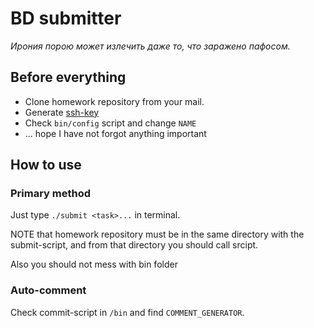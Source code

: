 # BD submitter
_Ирония порою может излечить даже то, что заражено пафосом._

## Before everything
- Clone homework repository from your mail. 
- Generate [ssh-key](https://gitlab2.atp-fivt.org/-/profile/keys)
- Check `bin/config` script and change `NAME`
- ... hope I have not forgot anything important

## How to use
### Primary method 
Just type `./submit <task>...` in terminal.

NOTE that homework repository must be in the same directory with the submit-script, and from that directory you should call srcipt.

Also you should not mess with bin folder

### Auto-comment
Check commit-script in `/bin` and find `COMMENT_GENERATOR`.
